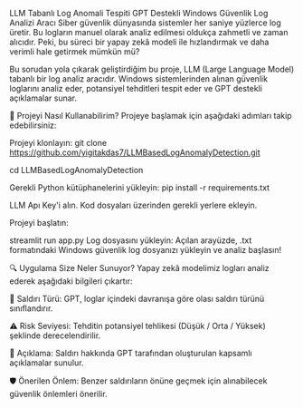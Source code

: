 LLM Tabanlı Log Anomali Tespiti
GPT Destekli Windows Güvenlik Log Analizi Aracı
Siber güvenlik dünyasında sistemler her saniye yüzlerce log üretir. Bu logların manuel olarak analiz edilmesi oldukça zahmetli ve zaman alıcıdır. Peki, bu süreci bir yapay zekâ modeli ile hızlandırmak ve daha verimli hale getirmek mümkün mü?

Bu sorudan yola çıkarak geliştirdiğim bu proje, LLM (Large Language Model) tabanlı bir log analiz aracıdır. Windows sistemlerinden alınan güvenlik loglarını analiz eder, potansiyel tehditleri tespit eder ve GPT destekli açıklamalar sunar.

🚀 Projeyi Nasıl Kullanabilirim?
Projeye başlamak için aşağıdaki adımları takip edebilirsiniz:

Projeyi klonlayın:
git clone https://github.com/yigitakdas7/LLMBasedLogAnomalyDetection.git

cd LLMBasedLogAnomalyDetection

Gerekli Python kütüphanelerini yükleyin:
pip install -r requirements.txt

LLM Apı Key'i alın. Kod dosyaları üzerinden gerekli yerlere ekleyin.

Projeyi başlatın:

streamlit run app.py
Log dosyasını yükleyin:
Açılan arayüzde, .txt formatındaki Windows güvenlik log dosyanızı yükleyin ve analiz başlasın!

🔍 Uygulama Size Neler Sunuyor?
Yapay zekâ modelimiz logları analiz ederek aşağıdaki bilgileri çıkartır:

🚨 Saldırı Türü: GPT, loglar içindeki davranışa göre olası saldırı türünü sınıflandırır.

⚠️ Risk Seviyesi: Tehditin potansiyel tehlikesi (Düşük / Orta / Yüksek) şeklinde derecelendirilir.

📖 Açıklama: Saldırı hakkında GPT tarafından oluşturulan kapsamlı açıklamalar sunulur.

🛡️ Önerilen Önlem: Benzer saldırıların önüne geçmek için alınabilecek güvenlik önlemleri önerilir.

